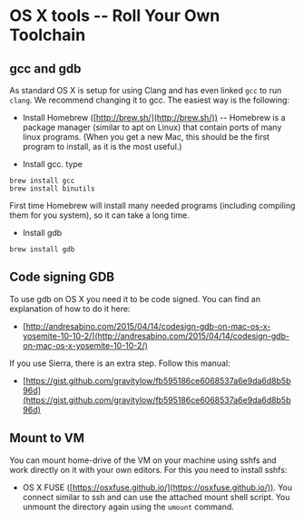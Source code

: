 # OS X tools -- Roll Your Own Toolchain

## gcc and gdb
As standard OS X is setup for using Clang and has even linked `gcc` to run `clang`. We recommend changing it to gcc. The easiest way is the following:

  * Install Homebrew ([http://brew.sh/](http://brew.sh/)) -- Homebrew is a package manager (similar to apt on Linux) that contain ports of many linux programs. (When you get a new Mac, this should be the first program to install, as it is the most useful.)

  * Install gcc. type

  ```
  brew install gcc
  brew install binutils
  ```

  First time Homebrew will install many needed programs (including compiling them for you system), so it can take a long time.

  * Install gdb

  ```
  brew install gdb
  ```

## Code signing GDB
To use gdb on OS X you need it to be code signed. You can find an explanation of how to do it here:
  * [http://andresabino.com/2015/04/14/codesign-gdb-on-mac-os-x-yosemite-10-10-2/](http://andresabino.com/2015/04/14/codesign-gdb-on-mac-os-x-yosemite-10-10-2/)

If you use Sierra, there is an extra step. Follow this manual:
  * [https://gist.github.com/gravitylow/fb595186ce6068537a6e9da6d8b5b96d](https://gist.github.com/gravitylow/fb595186ce6068537a6e9da6d8b5b96d)

## Mount to VM
You can mount home-drive of the VM on your machine using sshfs and work directly on it with your own editors. For this you need to install sshfs:
 * OS X FUSE ([https://osxfuse.github.io/](https://osxfuse.github.io/)). You connect similar to ssh and can use the attached mount shell script. You unmount the directory again using the `umount` command.</p>
